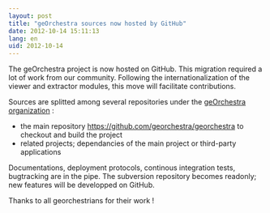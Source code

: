 ```yaml
---
layout: post
title: "geOrchestra sources now hosted by GitHub"
date: 2012-10-14 15:11:13
lang: en
uid: 2012-10-14
---
```


<p>The geOrchestra project is now hosted on GitHub. This migration required a
lot of work from our community. Following the internationalization of the
viewer and extractor modules, this move will facilitate contributions.</p>

<!--more-->

<p>Sources are splitted among several repositories under the <a href="https://github.com/georchestra" hreflang="en">geOrchestra
organization</a> :</p>
<ul>
<li>the main repository <a href="https://github.com/georchestra/georchestra" hreflang="en">https://github.com/georchestra/georchestra</a> to checkout and
build the project</li>
<li>related projects; dependancies of the main project or third-party
applications</li>
</ul>
<p>Documentations, deployment protocols, continous integration tests,
bugtracking are in the pipe. The subversion repository becomes readonly; new
features will be developped on GitHub.</p>
<p>Thanks to all georchestrians for their work !</p>

